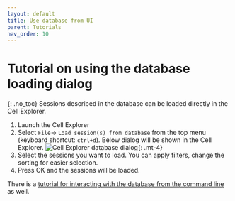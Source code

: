 ```yaml
---
layout: default
title: Use database from UI
parent: Tutorials
nav_order: 10
---
```

# Tutorial on using the database loading dialog
{: .no_toc}
Sessions described in the database can be loaded directly in the Cell Explorer.
1. Launch the Cell Explorer
2. Select `File`-> `Load session(s) from database` from the top menu (keyboard shortcut: `ctrl+d`). Below dialog will be shown in the Cell Explorer.
![Cell Explorer database dialog](https://buzsakilab.com/wp/wp-content/uploads/2019/11/CellExplorer-database-dialog-1.png){: .mt-4}
4. Select the sessions you want to load. You can apply filters, change the sorting for easier selection.
5. Press OK and the sessions will be loaded.

There is a [tutorial for interacting with the database from the command line]({{"/tutorials/database-tutorial/"|absolute_url}}) as well. 
